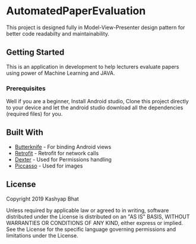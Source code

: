 # AutomatedPaperEvaluation

This project is designed fully in Model-View-Presenter design pattern for better code readabilty and maintainability.

## Getting Started

This is an application in development to help lecturers evaluate papers using power of Machine Learning and JAVA. 

### Prerequisites

Well if you are a beginner, Install Android studio, Clone this project directly to your device and let the android studio download all the dependencies (required files) for you. 

## Built With

* [Butterknife](https://github.com/JakeWharton/butterknife) - For binding Android views
* [Retrofit](https://github.com/square/retrofit) - Retrofit for network calls
* [Dexter](https://github.com/Karumi/Dexter) - Used for Permissions handling
* [Piccasso](https://github.com/square/picasso) - Used for images

## License

Copyright 2019 Kashyap Bhat

Unless required by applicable law or agreed to in writing, software
distributed under the License is distributed on an "AS IS" BASIS,
WITHOUT WARRANTIES OR CONDITIONS OF ANY KIND, either express or implied.
See the License for the specific language governing permissions and
limitations under the License.
